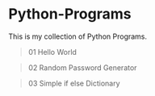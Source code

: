 # Python-Programs


This is my collection of Python Programs.

>01 Hello World

>02 Random Password Generator

>03 Simple if else Dictionary


